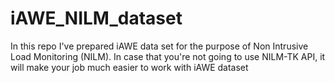 # iAWE_NILM_dataset
In this repo I've prepared iAWE data set for the purpose of Non Intrusive Load Monitoring (NILM). In case that you're not going to use NILM-TK API, it will make your job much easier to work with iAWE dataset
